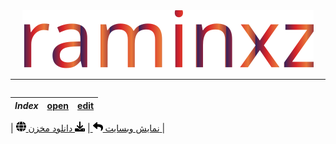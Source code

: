 <div align="center">
    <a href="https://github.com/raminxz/raminxz.github.io/edit/main/index.html">
        <img align="center" src="https://raw.githubusercontent.com/raminxz/svg/b94bc695f2dc3da3ac9d1e2a7cf68fc073efbfb8/raminxz-center.svg" />
    </a>
</div>

***
|    |    |    |    |    |    |    |    |    |
|:--:|:--:|:--:|:--:|:--:|:--:|:--:|:--:|:--:|

|*Index*|[open](https://github.com/raminxz/raminxz.github.io/blob/main/index.html)|[edit](https://github.com/raminxz/raminxz.github.io/edit/main/index.html)|
|:--:|:--:|:--:|

|
 <a href="https://raminxz.github.io/">
<img src="https://raw.githubusercontent.com/iranset/iranset.github.io/a506c379f67c5b5bcab79eac57be2a6ee949461f/svgs/solid/globe.svg" width="16" height="16" alt="site" title="site"/> نمایش وبسایت
</a>
<a href="https://raminxz.github.io/" target="_blank" >
<img src="https://raw.githubusercontent.com/iranset/iranset.github.io/main/svgs/solid/reply.svg" width="16" height="16" alt="site" title="site" />
</a>
|
<a class="" href="https://github.com/raminxz/raminxz.github.io/archive/refs/heads/main.zip">
  <img src="https://raw.githubusercontent.com/iranset/iranset.github.io/main/svgs/solid/download.svg" width="16" height="16" alt="download" title="download"  /> دانلود مخزن 
</a>
|


|    |    |    |    |    |    |    |    |    |
|:--:|:--:|:--:|:--:|:--:|:--:|:--:|:--:|:--:|
